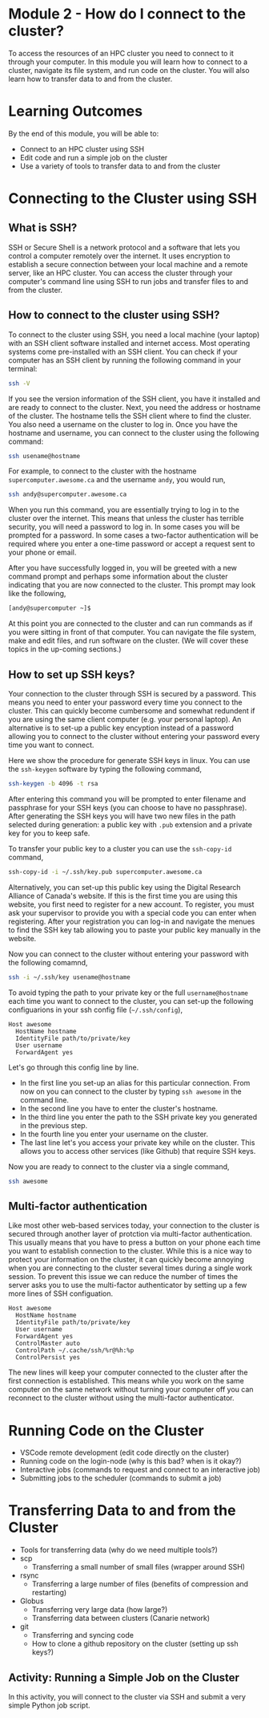 # Module 2 - How do I connect to the cluster?

To access the resources of an HPC cluster you need to connect to it through your computer. In this module you will learn how to connect to a cluster, navigate its file system, and run code on the cluster. You will also learn how to transfer data to and from the cluster.


# Learning Outcomes

By the end of this module, you will be able to:

- Connect to an HPC cluster using SSH
- Edit code and run a simple job on the cluster
- Use a variety of tools to transfer data to and from the cluster


# Connecting to the Cluster using SSH

## What is SSH?

SSH or Secure Shell is a network protocol and a software that lets you control a computer remotely over the internet. It uses encryption to establish a secure connection between your local machine and a remote server, like an HPC cluster. You can access the cluster through your computer's command line using SSH to run jobs and transfer files to and from the cluster.


## How to connect to the cluster using SSH?

To connect to the cluster using SSH, you need a local machine (your laptop) with an SSH client software installed and internet access. Most operating systems come pre-installed with an SSH client. You can check if your computer has an SSH client by running the following command in your terminal:

```bash
ssh -V
```

If you see the version information of the SSH client, you have it installed and are ready to connect to the cluster. Next, you need the address or hostname of the cluster. The hostname tells the SSH client where to find the cluster. You also need a username on the cluster to log in. Once you have the hostname and username, you can connect to the cluster using the following command:

```bash
ssh usename@hostname
```

For example, to connect to the cluster with the hostname `supercomputer.awesome.ca` and the username `andy`, you would run,

```bash
ssh andy@supercomputer.awesome.ca
```

When you run this command, you are essentially trying to log in to the cluster over the internet. This means that unless the cluster has terrible security, you will need a password to log in. In some cases you will be prompted for a password. In some cases a two-factor authentication will be required where you enter a one-time password or accept a request sent to your phone or email.

After you have successfully logged in, you will be greeted with a new command prompt and perhaps some information about the cluster indicating that you are now connected to the cluster. This prompt may look like the following,

```bash
[andy@supercomputer ~]$
```

At this point you are connected to the cluster and can run commands as if you were sitting in front of that computer. You can navigate the file system, make and edit files, and run software on the cluster. (We will cover these topics in the up-coming sections.)


## How to set up SSH keys?

Your connection to the cluster through SSH is secured by a password. This means you need to enter your password every time you connect to the cluster. This can quickly become cumbersome and somewhat redundent if you are using the same client computer (e.g. your personal laptop). An alternative is to set-up a public key encyption instead of a password allowing you to connect to the cluster without entering your password every time you want to connect.

Here we show the procedure for generate SSH keys in linux. You can use the `ssh-keygen` software by typing the following command,

```bash
ssh-keygen -b 4096 -t rsa
```

After entering this command you will be prompted to enter filename and passphrase for your SSH keys (you can choose to have no passphrase). After generating the SSH keys you will have two new files in the path selected during generation: a public key with `.pub` extension and a private key for you to keep safe.

To transfer your public key to a cluster you can use the `ssh-copy-id` command,

```bash
ssh-copy-id -i ~/.ssh/key.pub supercomputer.awesome.ca
```

Alternatively, you can set-up this public key using the Digital Research Alliance of Canada's website. If this is the first time you are using this website, you first need to register for a new account. To register, you must ask your supervisor to provide you with a special code you can enter when registering. After your registration you can log-in and navigate the menues to find the SSH key tab allowing you to paste your public key manually in the website.

Now you can connect to the cluster without entering your password with the following comamnd,

```bash
ssh -i ~/.ssh/key usename@hostname
```

To avoid typing the path to your private key or the full `username@hostname` each time you want to connect to the cluster, you can set-up the following configuarions in your ssh config file (`~/.ssh/config`),

```
Host awesome
  HostName hostname
  IdentityFile path/to/private/key
  User username
  ForwardAgent yes
```

Let's go through this config line by line.

- In the first line you set-up an alias for this particular connection. From now on you can connect to the cluster by typing `ssh awesome` in the command line.
- In the second line you have to enter the cluster's hostname.
- In the third line you enter the path to the SSH private key you generated in the previous step.
- In the fourth line you enter your username on the cluster.
- The last line let's you access your private key while on the cluster. This allows you to access other services (like Github) that require SSH keys.


Now you are ready to connect to the cluster via a single command,

```bash
ssh awesome
```

## Multi-factor authentication

Like most other web-based services today, your connection to the cluster is secured through another layer of protction via multi-factor authentication. This usually means that you have to press a button on your phone each time you want to establish connection to the cluster. While this is a nice way to protect your information on the cluster, it can quickly become annoying when you are connecting to the cluster several times during a single work session. To prevent this issue we can reduce the number of times the server asks you to use the multi-factor authenticator by setting up a few more lines of SSH configuation.


```
Host awesome
  HostName hostname
  IdentityFile path/to/private/key
  User username
  ForwardAgent yes
  ControlMaster auto
  ControlPath ~/.cache/ssh/%r@%h:%p
  ControlPersist yes
```

The new lines will keep your computer connected to the cluster after the first connection is established. This means while you work on the same computer on the same network without turning your computer off you can reconnect to the cluster without using the multi-factor authenticator.



# Running Code on the Cluster

- VSCode remote development (edit code directly on the cluster)
- Running code on the login-node (why is this bad? when is it okay?)
- Interactive jobs (commands to request and connect to an interactive job)
- Submitting jobs to the scheduler (commands to submit a job)


# Transferring Data to and from the Cluster

- Tools for transferring data (why do we need multiple tools?)
- scp
    - Transferring a small number of small files (wrapper around SSH)
- rsync
    - Transferring a large number of files (benefits of compression and restarting)
- Globus
    - Transferring very large data (how large?)
    - Transferring data between clusters (Canarie network)
- git
    - Transferring and syncing code
    - How to clone a github repository on the cluster (setting up ssh keys?)


## Activity: Running a Simple Job on the Cluster

In this activity, you will connect to the cluster via SSH and submit a very simple Python job script.
